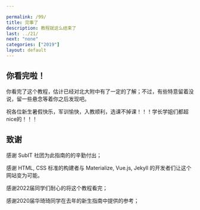 ```yaml
---

permalink: /99/
title: 完事了
description: 教程就这么结束了
last: ../21/
next: "none"
categories: ["2019"]
layout: default
---
```


## 你看完啦！

你看完了这个教程，估计已经对北大附中有了一定的了解；不过，有些特意留着没说，留一些悬念等着你之后发现吧。

祝各位新生暑假快乐，军训愉快，入教顺利，选课不掉课！！！学长学姐们都超nice的！！！

## 致谢

感谢 SubIT 社团为此指南的的辛勤付出；

<!-- 我夸我自己 -->

感谢 HTML, CSS 标准的构建者与 Materialize, Vue.js, Jekyll 的开发者们让这个网站变为可能。

感谢2022届同学们耐心的将这个教程看完；

感谢2020届华琦琦同学在去年的新生指南中提供的参考；